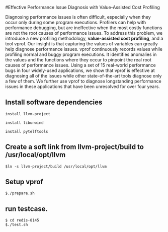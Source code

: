 #Effective Performance Issue Diagnosis with Value-Assisted Cost Profiling

Diagnosing performance issues is often difficult, especially when they
occur only during some program executions.
Profilers can help with performance debugging, but are ineffective
when the most costly functions are not the root causes of performance
issues.  To address this problem, we
introduce a new profiling methodology,
**value-assisted cost profiling**, and a tool vprof.
Our insight is that capturing the values of variables can
greatly help diagnose performance issues.
vprof continuously records values while profiling normal and buggy
program executions.  It identifies anomalies in the values and
the functions where they occur to pinpoint the real root causes of
performance issues.
Using a set of 15 real-world performance bugs in four widely-used
applications, we show that vprof is effective at diagnosing all of the
issues while other state-of-the-art tools diagnose only a few
of them.  We further use vprof to diagnose longstanding performance
issues in these applications that have been unresolved for over
four years.

## Install software dependencies
```
install llvm-project

install libunwind

install pytelftools
```
## Create a soft link from llvm-project/build to /usr/local/opt/llvm
```
$ln -s llvm-project/build /usr/local/opt/llvm
```
## Setup vprof
```
$./prepare.sh
```
## run testcase.
```
$ cd redis-8145
$./test.sh
```


